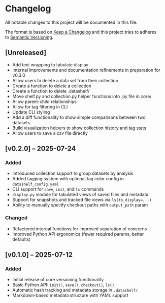 # Changelog

All notable changes to this project will be documented in this file.

The format is based on [Keep a Changelog](https://keepachangelog.com/en/1.0.0/)
and this project tries to adheres to [Semantic Versioning](https://semver.org/spec/v2.0.0.html).

## [Unreleased]

- Add text wrapping to tabulate display
- Internal improvements and documentation refinements in preparation for v0.3.0
- Allow users to delete a data set from their collection
- Create a function to delete a collection
- Create a function to delete .datashelf/
- Move shelf.py and collection.py helper functions into .py file in core/
- Allow parent-child relationships
- Allow for tag filtering in CLI
- Update CLI styling
- Add a diff functionality to show simple comparisons between two datasets
- Build visualization helpers to show collection history and tag stats
- Allow users to save a csv file directly

## [v0.2.0] – 2025-07-24

### Added
- Introduced collection support to group datasets by analysis
- Added tagging system with optional tag color config in `datashelf_config.yaml`
- CLI support for `save`, `init`, and `ls` commands
- `display.py` module for tabulated views of saved files and metadata
- Support for snapshots and tracked file views via `ls(to_display=...)`
- Ability to manually specify checkout paths with `output_path` param

### Changed
- Refactored internal functions for improved separation of concerns
- Improved Python API ergonomics (fewer required params, better defaults)


## [v0.1.0] – 2025-07-12

### Added
- Initial release of core versioning functionality
- Basic Python API: `init()`, `save()`, `checkout()`, `ls()`
- Automatic hash tracking and metadata storage in `.datashelf/`
- Markdown-based metadata structure with YAML support

